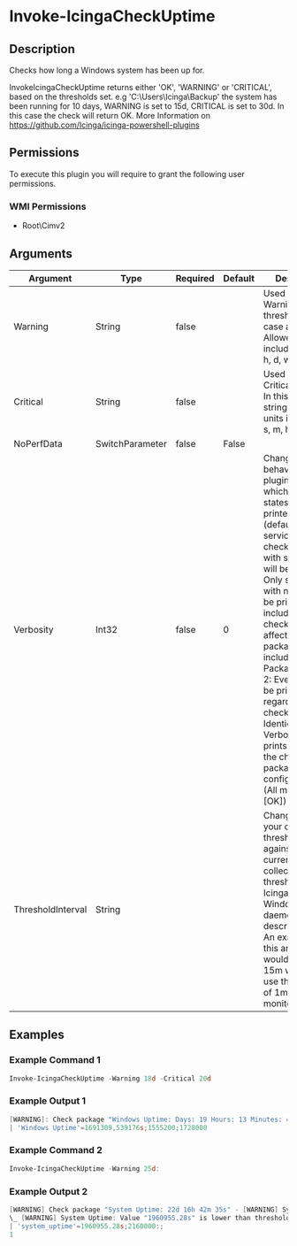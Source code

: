 # Invoke-IcingaCheckUptime

## Description

Checks how long a Windows system has been up for.

InvokeIcingaCheckUptime returns either 'OK', 'WARNING' or 'CRITICAL', based on the thresholds set.
e.g 'C:\Users\Icinga\Backup' the system has been running for 10 days, WARNING is set to 15d, CRITICAL is set to 30d. In this case the check will return OK.
More Information on https://github.com/Icinga/icinga-powershell-plugins

## Permissions

To execute this plugin you will require to grant the following user permissions.

### WMI Permissions

* Root\Cimv2

## Arguments

| Argument | Type | Required | Default | Description |
| ---      | ---  | ---      | ---     | ---         |
| Warning | String | false |  | Used to specify a Warning threshold. In this case a string. Allowed units include: ms, s, m, h, d, w, M, y |
| Critical | String | false |  | Used to specify a Critical threshold. In this case a string. Allowed units include: ms, s, m, h, d, w, M, y |
| NoPerfData | SwitchParameter | false | False |  |
| Verbosity | Int32 | false | 0 | Changes the behavior of the plugin output which check states are printed: 0 (default): Only service checks/packages with state not OK will be printed 1: Only services with not OK will be printed including OK checks of affected check packages including Package config 2: Everything will be printed regardless of the check state 3: Identical to Verbose 2, but prints in addition the check package configuration e.g (All must be [OK]) |
| ThresholdInterval | String |  |  | Change the value your defined threshold checks against from the current value to a collected time threshold of the Icinga for Windows daemon, as described [here](https://icinga.com/docs/icinga-for-windows/latest/doc/service/10-Register-Service-Checks/). An example for this argument would be 1m or 15m which will use the average of 1m or 15m for monitoring. |

## Examples

### Example Command 1

```powershell
Invoke-IcingaCheckUptime -Warning 18d -Critical 20d
```

### Example Output 1

```powershell
[WARNING]: Check package "Windows Uptime: Days: 19 Hours: 13 Minutes: 48 Seconds: 29" is [WARNING]
| 'Windows Uptime'=1691309,539176s;1555200;1728000    
```

### Example Command 2

```powershell
Invoke-IcingaCheckUptime -Warning 25d:
```

### Example Output 2

```powershell
[WARNING] Check package "System Uptime: 22d 16h 42m 35s" - [WARNING] System Uptime
\_ [WARNING] System Uptime: Value "1960955.28s" is lower than threshold "2160000s"
| 'system_uptime'=1960955.28s;2160000:;
1    
```


